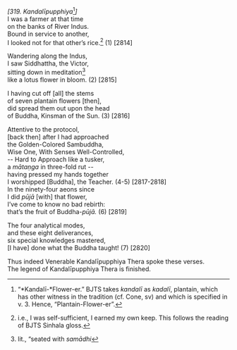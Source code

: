 *\[319. Kandalīpupphiya*[^1]*\]*  
I was a farmer at that time  
on the banks of River Indus.  
Bound in service to another,  
I looked not for that other’s rice.[^2] (1) \[2814\]

Wandering along the Indus,  
I saw Siddhattha, the Victor,  
sitting down in meditation[^3]  
like a lotus flower in bloom. (2) \[2815\]

I having cut off \[all\] the stems  
of seven plantain flowers \[then\],  
did spread them out upon the head  
of Buddha, Kinsman of the Sun. (3) \[2816\]

Attentive to the protocol,  
\[back then\] after I had approached  
the Golden-Colored Sambuddha,  
Wise One, With Senses Well-Controlled,  
-- Hard to Approach like a tusker,  
a *mātaṇga* in three-fold rut --  
having pressed my hands together  
I worshipped \[Buddha\], the Teacher. (4-5) \[2817-2818\]  
In the ninety-four aeons since  
I did *pūjā* \[with\] that flower,  
I’ve come to know no bad rebirth:  
that’s the fruit of Buddha-*pūjā.* (6) \[2819\]

The four analytical modes,  
and these eight deliverances,  
six special knowledges mastered,  
\[I have\] done what the Buddha taught! (7) \[2820\]

Thus indeed Venerable Kandalīpupphiya Thera spoke these verses.  
The legend of Kandalīpupphiya Thera is finished.

[^1]: “*Kandalī-*Flower-er.” BJTS takes *kandalī* as *kadalī*, plantain, which has other witness in the tradition (cf. Cone, sv) and which is specified in v. 3. Hence, “Plantain-Flower-er”.

[^2]: i.e., I was self-sufficient, I earned my own keep. This follows the reading of BJTS Sinhala gloss.

[^3]: lit., “seated with *samādhi*
